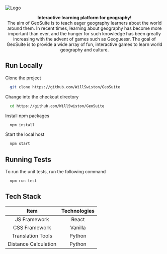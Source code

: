 ![Logo](docs/GeoSuiteLogo.png)

<p align="center">
  <b>Interactive learning platform for geography!</b><br>
  The aim of GeoSuite is to teach eager geography learners about the world around them. In recent times, learning about geography has become more important than ever, and the hunger for such knowledge has been greatly increasing with the advent of games such as Geoguessr. The goal of GeoSuite is to provide a wide array of fun, interactive games to learn world geography and culture.
</p>

## Run Locally

Clone the project

```bash
  git clone https://github.com/WillSwiston/GeoSuite
```

Change into the checkout directory

```bash
  cd https://github.com/WillSwiston/GeoSuite
```

Install npm packages

```bash
  npm install
```

Start the local host

```bash
  npm start
```

## Running Tests

To run the unit tests, run the following command

```bash
  npm run test
```

## Tech Stack

| Item | Technologies |
|:---:|:---:|
| JS Framework | React |
| CSS Framework | Vanilla |
| Translation Tools | Python |
| Distance Calculation | Python |


